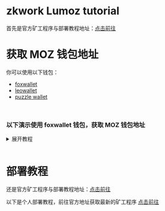 # zkwork Lumoz tutorial
首先是官方矿工程序与部署教程地址：[点击前往](https://github.com/6block/zkwork_moz_prover)

# 获取 MOZ 钱包地址
你可以使用以下钱包：
- [foxwallet](https://foxwallet.com/)
- [leowallet](https://www.leo.app/)
- [puzzle wallet](https://puzzle.online/)
<br/>

<h3>以下演示使用 foxwallet 钱包，获取 MOZ 钱包地址</h3>
<details>
  <summary>展开教程</summary>
  <h3>来到钱包主页，点击左上角的全部网络</h3>
  <img style='width: 360px' src='./screenshots/01.jpg' />
  <h3>点击左上角的管理网络</h3>
  <img style='width: 360px' src='./screenshots/02.jpg' />
  <h3>点击右上角的 ＋</h3>
  <img style='width: 360px' src='./screenshots/03.jpg' />
  <h3>填入以下内容并保存</h3>

  ```
  网络名称: Arbitrum Sepolia Mainnet
  代币符号: ETH
  节点 RPC: https://sepolia-rollup.arbitrum.io/rpc
  ```
  如果你使用的是其他钱包，可以在discord消息获取其他参数([点击前往](https://discord.com/channels/984349855617011712/1301815847760957470/1302924757368573994))

  <img style='width: 360px' src='./screenshots/04.jpg' />
  <h3>点击左上角的全部网络，在列表里找到刚才添加的 Arbitrum Sepolia Mainnet</h3>
  <img style='width: 360px' src='./screenshots/05.jpg' />
  <h3>点击右侧的＋</h3>
  <img style='width: 360px' src='./screenshots/06.jpg' />
  <h3>在顶部填写token</h3>

  ```
  Token: 0xFB81A910AAFE8f04242Bb364a8Cf7AC359e020bf
  ```
  如果不放心该Token，同样可以前往discord消息查看([点击前往](https://discord.com/channels/984349855617011712/1301815847760957470/1302924757368573994))

  <img style='width: 360px' src='./screenshots/07.jpg' />
  <h3>至此你已经可以拿到MOZ钱包地址了，快去挖吧！</h3>
</details>
<br/>

# 部署教程
还是官方矿工程序与部署教程地址：[点击前往](https://github.com/6block/zkwork_moz_prover)

以下是个人部署教程，前往官方地址获取最新的矿工程序 [点击前往](https://github.com/6block/zkwork_moz_prover/releases)


